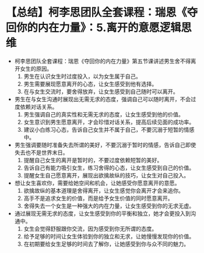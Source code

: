 # 【总结】柯李思团队全套课程：瑞恩《夺回你的内在力量》：5.离开的意愿逻辑思维

-   柯李思团队全套课程：瑞恩《夺回你的内在力量》第五节课讲述男生舍不得离开女生的原因。
    1.  男生在认识女生时过度投入，以为女生属于自己。
    2.  男生需要展现愿意离开的心态，让女生感受到他有选择。
    3.  在与女生交流时，要舍得放弃，让女生感受到自己随时可以离开。
-   男生在与女生沟通时展现出无需无求的态度，强调自己可以随时离开，不会过度依赖对话关系。
    1.  男生强调自己的真实性和无需无求的态度，让女生感受到他的价值。
    2.  女生意识到男生愿意离开，才会珍惜对话关系，提高后续见面的成功率。
    3.  建议小白练习心态，告诉自己女生并不属于自己，不要沉溺于短暂的情感中。
-   男生强调要随时准备失去所谓的美好，不要沉溺于暂时的情感，告诉自己即使失去也不是世界末日。
    1.  提醒自己女生的离开是暂时的，不要过度依赖短暂的美好。
    2.  告诉自己有能力吸引女生，练习舍得的心态，让女生感受到自己的价值。
    3.  提醒女生自己愿意离开，展现出欲擒故纵的技巧，让女生对自己投入。
-   想让女生喜欢你，需要给她空间和机会，让她感受你愿意离开的意愿。
    1.  欲擒故纵的基本道理是舍得离开，让女生感觉你会离开才会来追你。
    2.  高手不是追求女生的价值，而是给予女生价值的同时愿意离开。
    3.  舍得失去一个女生是一种强大的内在力量，让女生感受到你的无求无虚。
-   通过展现无需无求的态度，让女生感受到你的平衡和独立，她才会更投入到沟通中。
    1.  女生会觉得舒服跟你交流，因为感受到你无所谓的态度。
    2.  给予足够的时间让女生体验到你的独立和无求，让她慢慢发现你的价值。
    3.  在初期要给女生足够的时间去了解你，让她感受到你与众不同的魅力。
